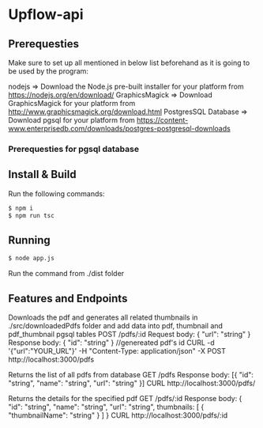 # Upflow-api

## Prerequesties
Make sure to set up all mentioned in below list beforehand as it is going to be used by the program:

nodejs => Download the Node.js pre-built installer for your platform from https://nodejs.org/en/download/
GraphicsMagick => Download GraphicsMagick for your platform from http://www.graphicsmagick.org/download.html
PostgresSQL Database => Download pgsql for your platform from https://content-www.enterprisedb.com/downloads/postgres-postgresql-downloads

### Prerequesties for pgsql database

## Install & Build
Run the following commands:
```bash
$ npm i
$ npm run tsc
```

## Running
```bash
$ node app.js
```
Run the command from ./dist folder

## Features and Endpoints

Downloads the pdf and generates all related thumbnails in ./src/downloadedPdfs folder and add data into pdf, thumbnail and pdf_thumbnail pgsql tables
POST /pdfs/:id
Request body: { "url": "string" }
Response body: { "id": "string" } //genereated pdf's id
CURL -d '{"url":"YOUR_URL"}' -H "Content-Type: application/json" -X POST http://localhost:3000/pdfs

Returns the list of all pdfs from database
GET /pdfs
Response body: [{ "id": "string", "name": "string", "url": "string" }]
CURL http://localhost:3000/pdfs/

Returns the details for the specified pdf
GET /pdfs/:id
Response body: { "id": "string", "name": "string", "url": "string", thumbnails: [ { "thumbnailName": "string" } ] }
CURL http://localhost:3000/pdfs/:id

